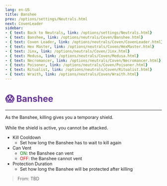 ```yaml
---
lang: en-US
title: Banshee
prev: /options/settings/Neutrals.html
next: CovenLeader
sidebar:
- { text: Back to Neutrals, link: /options/settings/Neutrals.html}
- { text: Banshee, link: /options/neutrals/Coven/Banshee.html}
- { text: Coven Leader, link: /options/neutrals/Coven/CovenLeader.html}
- { text: Hex Master, link: /options/neutrals/Coven/HexMaster.html}
- { text: Jinx, link: /options/neutrals/Coven/Jinx.html}
- { text: Medusa, link: /options/neutrals/Coven/Medusa.html} 
- { text: Necromancer, link: /options/neutrals/Coven/Necromancer.html}
- { text: Poisoner, link: /options/neutrals/Coven/Poisoner.html}
- { text: Ritualist, link: /options/neutrals/Coven/Ritualist.html}
- { text: Wraith, link: /options/neutrals/Coven/Wraith.html}
---
```


# <font color="#663399">😱 Banshee</font> <Badge text="Coven" type="tip" vertical="middle"/>
---

As the Banshee, killing gives you a temporary shield.<br><br>
While the shield is active, you cannot be attacked.
* Kill Cooldown
  * Set how long the Banshee has to wait to kill again
* Can Vent
  * <font color=green>ON</font>: the Banshee can vent
  * <font color=red>OFF</font>: the Banshee cannot vent
* Protection Duration
  * Set how long the Banshee will be protected after killing

> From: TBD